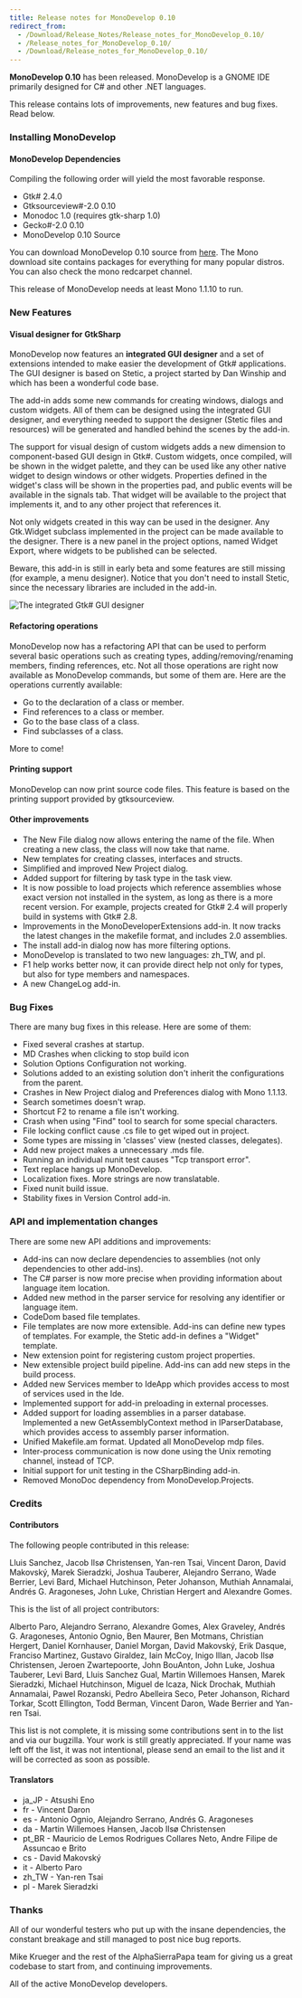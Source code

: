 ```yaml
---
title: Release notes for MonoDevelop 0.10
redirect_from:
  - /Download/Release_Notes/Release_notes_for_MonoDevelop_0.10/
  - /Release_notes_for_MonoDevelop_0.10/
  - /Download/Release_notes_for_MonoDevelop_0.10/
---
```


**MonoDevelop 0.10** has been released. MonoDevelop is a GNOME IDE primarily designed for C# and other .NET languages.

This release contains lots of improvements, new features and bug fixes. Read below.

### Installing MonoDevelop

#### MonoDevelop Dependencies

Compiling the following order will yield the most favorable response.

-   Gtk# 2.4.0
-   Gtksourceview\#-2.0 0.10
-   Monodoc 1.0 (requires gtk-sharp 1.0)
-   Gecko\#-2.0 0.10
-   MonoDevelop 0.10 Source

You can download MonoDevelop 0.10 source from [here](/download/). The Mono download site contains packages for everything for many popular distros. You can also check the mono redcarpet channel.

This release of MonoDevelop needs at least Mono 1.1.10 to run.

### New Features

#### Visual designer for GtkSharp

MonoDevelop now features an **integrated GUI designer** and a set of extensions intended to make easier the development of Gtk# applications. The GUI designer is based on Stetic, a project started by Dan Winship and which has been a wonderful code base.

The add-in adds some new commands for creating windows, dialogs and custom widgets. All of them can be designed using the integrated GUI designer, and everything needed to support the designer (Stetic files and resources) will be generated and handled behind the scenes by the add-in.

The support for visual design of custom widgets adds a new dimension to component-based GUI design in Gtk#. Custom widgets, once compiled, will be shown in the widget palette, and they can be used like any other native widget to design windows or other widgets. Properties defined in the widget's class will be shown in the properties pad, and public events will be available in the signals tab. That widget will be available to the project that implements it, and to any other project that references it.

Not only widgets created in this way can be used in the designer. Any Gtk.Widget subclass implemented in the project can be made available to the designer. There is a new panel in the project options, named Widget Export, where widgets to be published can be selected.

Beware, this add-in is still in early beta and some features are still missing (for example, a menu designer). Notice that you don't need to install Stetic, since the necessary libraries are included in the add-in.

![The integrated Gtk# GUI designer](/images/404.png)

#### Refactoring operations

MonoDevelop now has a refactoring API that can be used to perform several basic operations such as creating types, adding/removing/renaming members, finding references, etc. Not all those operations are right now available as MonoDevelop commands, but some of them are. Here are the operations currently available:

-   Go to the declaration of a class or member.
-   Find references to a class or member.
-   Go to the base class of a class.
-   Find subclasses of a class.

More to come!

#### Printing support

MonoDevelop can now print source code files. This feature is based on the printing support provided by gtksourceview.

#### Other improvements

-   The New File dialog now allows entering the name of the file. When creating a new class, the class will now take that name.
-   New templates for creating classes, interfaces and structs.
-   Simplified and improved New Project dialog.
-   Added support for filtering by task type in the task view.
-   It is now possible to load projects which reference assemblies whose exact version not installed in the system, as long as there is a more recent version. For example, projects created for Gtk# 2.4 will properly build in systems with Gtk# 2.8.
-   Improvements in the MonoDeveloperExtensions add-in. It now tracks the latest changes in the makefile format, and includes 2.0 assemblies.
-   The install add-in dialog now has more filtering options.
-   MonoDevelop is translated to two new languages: zh\_TW, and pl.
-   F1 help works better now, it can provide direct help not only for types, but also for type members and namespaces.
-   A new ChangeLog add-in.

### Bug Fixes

There are many bug fixes in this release. Here are some of them:

-   Fixed several crashes at startup.
-   MD Crashes when clicking to stop build icon
-   Solution Options Configuration not working.
-   Solutions added to an existing solution don't inherit the configurations from the parent.
-   Crashes in New Project dialog and Preferences dialog with Mono 1.1.13.
-   Search sometimes doesn't wrap.
-   Shortcut F2 to rename a file isn't working.
-   Crash when using "Find" tool to search for some special characters.
-   File locking conflict cause .cs file to get wiped out in project.
-   Some types are missing in 'classes' view (nested classes, delegates).
-   Add new project makes a unnecessary .mds file.
-   Running an individual nunit test causes "Tcp transport error".
-   Text replace hangs up MonoDevelop.
-   Localization fixes. More strings are now translatable.
-   Fixed nunit build issue.
-   Stability fixes in Version Control add-in.

### API and implementation changes

There are some new API additions and improvements:

-   Add-ins can now declare dependencies to assemblies (not only dependencies to other add-ins).
-   The C# parser is now more precise when providing information about language item location.
-   Added new method in the parser service for resolving any identifier or language item.
-   CodeDom based file templates.
-   File templates are now more extensible. Add-ins can define new types of templates. For example, the Stetic add-in defines a "Widget" template.
-   New extension point for registering custom project properties.
-   New extensible project build pipeline. Add-ins can add new steps in the build process.
-   Added new Services member to IdeApp which provides access to most of services used in the Ide.
-   Implemented support for add-in preloading in external processes.
-   Added support for loading assemblies in a parser database. Implemented a new GetAssemblyContext method in IParserDatabase, which provides access to assembly parser information.
-   Unified Makefile.am format. Updated all MonoDevelop mdp files.
-   Inter-process communication is now done using the Unix remoting channel, instead of TCP.
-   Initial support for unit testing in the CSharpBinding add-in.
-   Removed MonoDoc dependency from MonoDevelop.Projects.

### Credits

#### Contributors

The following people contributed in this release:

Lluis Sanchez, Jacob Ilsø Christensen, Yan-ren Tsai, Vincent Daron, David Makovský, Marek Sieradzki, Joshua Tauberer, Alejandro Serrano, Wade Berrier, Levi Bard, Michael Hutchinson, Peter Johanson, Muthiah Annamalai, Andrés G. Aragoneses, John Luke, Christian Hergert and Alexandre Gomes.

This is the list of all project contributors:

Alberto Paro, Alejandro Serrano, Alexandre Gomes, Alex Graveley, Andrés G. Aragoneses, Antonio Ognio, Ben Maurer, Ben Motmans, Christian Hergert, Daniel Kornhauser, Daniel Morgan, David Makovský, Erik Dasque, Franciso Martinez, Gustavo Giraldez, Iain McCoy, Inigo Illan, Jacob Ilsø Christensen, Jeroen Zwartepoorte, John BouAnton, John Luke, Joshua Tauberer, Levi Bard, Lluis Sanchez Gual, Martin Willemoes Hansen, Marek Sieradzki, Michael Hutchinson, Miguel de Icaza, Nick Drochak, Muthiah Annamalai, Pawel Rozanski, Pedro Abelleira Seco, Peter Johanson, Richard Torkar, Scott Ellington, Todd Berman, Vincent Daron, Wade Berrier and Yan-ren Tsai.

This list is not complete, it is missing some contributions sent in to the list and via our bugzilla. Your work is still greatly appreciated. If your name was left off the list, it was not intentional, please send an email to the list and it will be corrected as soon as possible.

#### Translators

-   ja\_JP - Atsushi Eno
-   fr - Vincent Daron
-   es - Antonio Ognio, Alejandro Serrano, Andrés G. Aragoneses
-   da - Martin Willemoes Hansen, Jacob Ilsø Christensen
-   pt\_BR - Mauricio de Lemos Rodrigues Collares Neto, Andre Filipe de Assuncao e Brito
-   cs - David Makovský
-   it - Alberto Paro
-   zh\_TW - Yan-ren Tsai
-   pl - Marek Sieradzki

### Thanks

All of our wonderful testers who put up with the insane dependencies, the constant breakage and still managed to post nice bug reports.

Mike Krueger and the rest of the AlphaSierraPapa team for giving us a great codebase to start from, and continuing improvements.

All of the active MonoDevelop developers.
